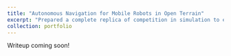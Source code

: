 ```yaml
---
title: "Autonomous Navigation for Mobile Robots in Open Terrain"
excerpt: "Prepared a complete replica of competition in simulation to enable RoboJackets' Intelligent Ground Vehicle Competition robots to be tested realistically. Coded motor control firmware and path planning algorithms to enable more accurate robot motion. <br/><img src='/images/jessiii.png'>"
collection: portfolio
---
```


Writeup coming soon!
